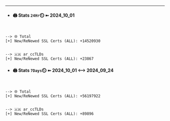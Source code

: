 

---
- #### 🖨️ **Stats** `24Hr`⏲️ ➼ 2024_10_01
```console


--> 🌐 Total
[+] New/ReNewed SSL Certs (ALL): +14520930


--> 🇦🇷 ar_ccTLDs
[+] New/ReNewed SSL Certs (ALL): +23867

```

- #### 🖨️ **Stats** `7Days`⏲️ ➼ 2024_10_01 <--> 2024_09_24
```console


--> 🌐 Total
[+] New/ReNewed SSL Certs (ALL): +56197922


--> 🇦🇷 ar_ccTLDs
[+] New/ReNewed SSL Certs (ALL): +89896

```

